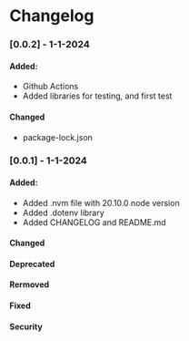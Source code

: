 # Changelog

### [0.0.2] - 1-1-2024

#### Added:
- Github Actions
- Added libraries for testing, and first test

#### Changed
- package-lock.json

### [0.0.1] - 1-1-2024

#### Added:
- Added .nvm file with 20.10.0 node version
- Added .dotenv library
- Added CHANGELOG and README.md
#### Changed
#### Deprecated
#### Rermoved
#### Fixed
#### Security
